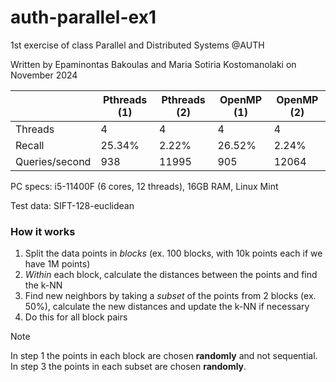 # auth-parallel-ex1
1st exercise of class Parallel and Distributed Systems @AUTH

Written by Epaminontas Bakoulas and Maria Sotiria Kostomanolaki on November 2024

|                | Pthreads (1) | Pthreads (2) | OpenMP (1) | OpenMP (2) |
|----------------|--------------|--------------|------------|------------|
| Threads        | 4            | 4            | 4          | 4          |
| Recall         | 25.34%       | 2.22%        | 26.52%     | 2.24%      |
| Queries/second | 938          | 11995        | 905        | 12064      |

PC specs: i5-11400F (6 cores, 12 threads), 16GB RAM, Linux Mint

Test data: SIFT-128-euclidean

### How it works
1. Split the data points in *blocks* (ex. 100 blocks, with 10k points each if we have 1M points)
2. *Within* each block, calculate the distances between the points and find the k-NN
3. Find new neighbors by taking a *subset* of the points from 2 blocks (ex. 50%), calculate the new distances and update the k-NN if necessary
4. Do this for all block pairs

> [!NOTE]
> In step 1 the points in each block are chosen **randomly** and not sequential. In step 3 the points in each subset are chosen **randomly**.
